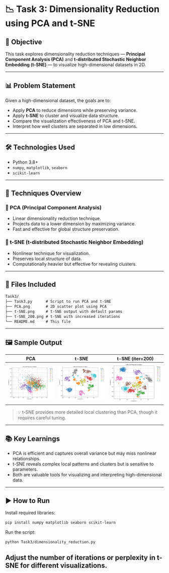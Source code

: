 # 📉 Task 3: Dimensionality Reduction using PCA and t-SNE

## 📌 Objective

This task explores dimensionality reduction techniques — **Principal Component Analysis (PCA)** and **t-distributed Stochastic Neighbor Embedding (t-SNE)** — to visualize high-dimensional datasets in 2D.

---

## 📊 Problem Statement

Given a high-dimensional dataset, the goals are to:

- Apply **PCA** to reduce dimensions while preserving variance.
- Apply **t-SNE** to cluster and visualize data structure.
- Compare the visualization effectiveness of PCA and t-SNE.
- Interpret how well clusters are separated in low dimensions.

---

## 🛠️ Technologies Used

- Python 3.8+
- `numpy`, `matplotlib`, `seaborn`
- `scikit-learn`

---

## 🔬 Techniques Overview

### 🔹 PCA (Principal Component Analysis)

- Linear dimensionality reduction technique.
- Projects data to a lower dimension by maximizing variance.
- Fast and effective for global structure preservation.

### 🔹 t-SNE (t-distributed Stochastic Neighbor Embedding)

- Nonlinear technique for visualization.
- Preserves local structure of data.
- Computationally heavier but effective for revealing clusters.

---

## 📁 Files Included
```text
Task3/
├── Task3.py      # Script to run PCA and t-SNE
├── PCA.png       # 2D scatter plot using PCA
├── t-SNE.png     # t-SNE output with default params
├── t-SNE_200.png # t-SNE with increased iterations
└── README.md     # This file
```

---

## 🖼️ Sample Output

| PCA | t-SNE | t-SNE (iter=200) |
|-----|-------|------------------|
| <img src="https://github.com/Skileated/SpectoV_Selection_Tasks/blob/0311789c6630d725170685c0447bd4282902c19e/Task3/PCA.png" width="250"/> | <img src="https://github.com/Skileated/SpectoV_Selection_Tasks/blob/0311789c6630d725170685c0447bd4282902c19e/Task3/t-SNE.png" width="250"/> | <img src="https://github.com/Skileated/SpectoV_Selection_Tasks/blob/0311789c6630d725170685c0447bd4282902c19e/Task3/t-SNE_200.png" width="250"/> |

> 💡 t-SNE provides more detailed local clustering than PCA, though it requires careful tuning.

---

## 📚 Key Learnings

- PCA is efficient and captures overall variance but may miss nonlinear relationships.
- t-SNE reveals complex local patterns and clusters but is sensitive to parameters.
- Both are valuable tools for visualizing and interpreting high-dimensional data.

---

## ▶️ How to Run

Install required libraries:

```bash
pip install numpy matplotlib seaborn scikit-learn
```
Run the script:

```bash
python Task3/dimensionality_reduction.py
```
Adjust the number of iterations or perplexity in t-SNE for different visualizations.
---
